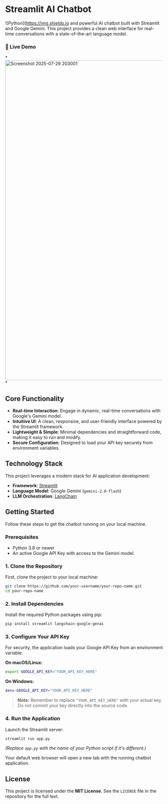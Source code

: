 # Streamlit AI Chatbot

![Python](https://img.shields.io and powerful AI chatbot built with Streamlit and Google Gemini. This project provides a clean web interface for real-time conversations with a state-of-the-art language model.
### 🤖 Live Demo

*<img width="1911" height="1021" alt="Screenshot 2025-07-29 203001" src="https://github.com/user-attachments/assets/d25645cb-4890-452a-9c73-e9e5c3e8f2b7" />
*

## Core Functionality

-   **Real-time Interaction**: Engage in dynamic, real-time conversations with Google's Gemini model.
-   **Intuitive UI**: A clean, responsive, and user-friendly interface powered by the Streamlit framework.
-   **Lightweight & Simple**: Minimal dependencies and straightforward code, making it easy to run and modify.
-   **Secure Configuration**: Designed to load your API key securely from environment variables.

## Technology Stack

This project leverages a modern stack for AI application development:

-   **Framework**: [Streamlit](https://streamlit.io/)
-   **Language Model**: Google Gemini (`gemini-2.0-flash`)
-   **LLM Orchestration**: [LangChain](https://www.langchain.com/)

## Getting Started

Follow these steps to get the chatbot running on your local machine.

### Prerequisites

-   Python 3.8 or newer
-   An active Google API Key with access to the Gemini model.

### 1. Clone the Repository

First, clone the project to your local machine:
```bash
git clone https://github.com/your-username/your-repo-name.git
cd your-repo-name
```

### 2. Install Dependencies

Install the required Python packages using pip:
```bash
pip install streamlit langchain-google-genai
```

### 3. Configure Your API Key

For security, the application loads your Google API Key from an environment variable.

**On macOS/Linux:**
```bash
export GOOGLE_API_KEY="YOUR_API_KEY_HERE"
```

**On Windows:**
```powershell
$env:GOOGLE_API_KEY="YOUR_API_KEY_HERE"
```
> **Note:** Remember to replace `"YOUR_API_KEY_HERE"` with your actual key. Do not commit your key directly into the source code.

### 4. Run the Application

Launch the Streamlit server:
```bash
streamlit run app.py
```
*(Replace `app.py` with the name of your Python script if it's different.)*

Your default web browser will open a new tab with the running chatbot application.

## License

This project is licensed under the **MIT License**. See the `LICENSE` file in the repository for the full text.
